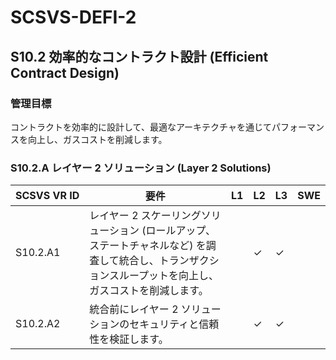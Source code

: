 # SCSVS-DEFI-2

## S10.2 効率的なコントラクト設計 (Efficient Contract Design)

### 管理目標
コントラクトを効率的に設計して、最適なアーキテクチャを通じてパフォーマンスを向上し、ガスコストを削減します。

### S10.2.A レイヤー 2 ソリューション (Layer 2 Solutions)

| **SCSVS&nbsp;VR&nbsp;ID** | 要件                                                                 | L1 | L2 | L3 | SWE |
| ------------------------- | -------------------------------------------------------------------- | -- | -- | -- | --- |
| S10.2.A1     | レイヤー 2 スケーリングソリューション (ロールアップ、ステートチャネルなど) を調査して統合し、トランザクションスループットを向上し、ガスコストを削減します。 |    | ✓  | ✓  |     |
| S10.2.A2     | 統合前にレイヤー 2 ソリューションのセキュリティと信頼性を検証します。 |    | ✓  | ✓  |     |
